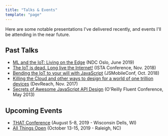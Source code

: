 ```yaml
---
title: "Talks & Events"
template: "page"
---
```


Here are some notable presentations I've delivered recently, and events I'll be attending in the near future.

## Past Talks

- [ML and the IoT: Living on the Edge](https://www.youtube.com/watch?v=5SYjR2D4p0c&list=PL03Lrmd9CiGe9QtFC8LRRqknzpKgcrWpe&index=134) (NDC Oslo, June 2019)
- [The IoT is dead. Long live the Internet!](https://www.youtube.com/watch?v=raENZvlze40) (ISTA Conference, Nov. 2018)
- [Bending the IoT to your will with JavaScript](https://www.youtube.com/watch?v=aeLsgyWbjTc) (JSMobileConf, Oct. 2018)
- [Killing the Cloud and other ways to design for a world of one trillion devices](https://www.youtube.com/watch?v=1UlR5WkNSkA) (DevReach, Nov. 2017)
- [Secrets of Awesome JavaScript API Design](https://www.youtube.com/watch?v=QlQm786MClE) (O'Reilly Fluent Conference, May 2013) 

## Upcoming Events

- [THAT Conference](https://thatconference.com) (August 5-8, 2019 - Wisconsin Dells, WI)
- [All Things Open](https://allthingsopen.org) (October 13-15, 2019 - Raleigh, NC)